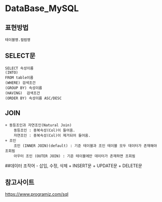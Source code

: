 # DataBase_MySQL
## 표현방법
    테이블명.컬럼명  

## SELECT문
    SELECT 속성이름  
    (INTO)  
    FROM table이름  
    (WHERE) 검색조건  
    (GROUP BY) 속성이름  
    (HAVING)  검색조건
    (ORDER BY) 속성이름 ASC/DESC 
    
## JOIN
    + 동등조인과 자연조인(Natural Join)  
        동등조인 : 중복속성(Col)이 들어옴.  
        자연조인 : 중복속성(Col)이 제거되어 들어옴.  
    + 조인  
        조인 (INNER JOIN)(default) : 기준 테이블과 조인 테이블 모두 데이터가 존재해야 조회됨  
        아우터 조인 (OUTER JOIN) : 기준 테이블에만 데이터가 존재하면 조회됨  
        
##데이터 조작어 - 삽입, 수정, 삭제
    + INSERT문
    + UPDATE문
    + DELETE문
    
## 참고사이트
https://www.programiz.com/sql
